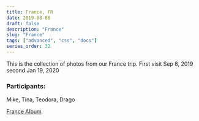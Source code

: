 ```yaml
---
title: France, FR
date: 2019-08-08
draft: false
description: "France"
slug: "France"
tags: ["advanced", "css", "docs"]
series_order: 32
---
```


This is the collection of photos from our France trip.
First visit Sep 8, 2019 second Jan 19, 2020

### Participants:
Mike, Tina, Teodora, Drago

[France Album](https://photos.app.goo.gl/NtQqGr3BMFV3KDLB6)
